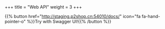 +++
title = "Web API"
weight = 3
+++

  
{{% button href="http://staging.p2shop.cn:54010/docs/" icon="fa fa-hand-pointer-o" %}}Try with Swagger UI!{{% /button %}}


